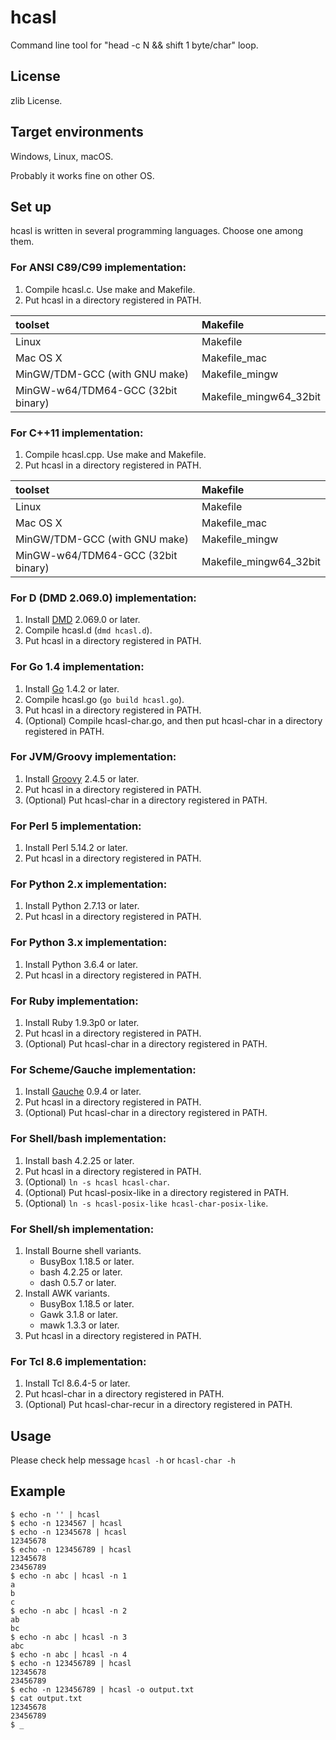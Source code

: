 hcasl
=====

Command line tool for "head -c N &amp;&amp; shift 1 byte/char" loop.

License
-------

zlib License.

Target environments
-------------------

Windows, Linux, macOS.

Probably it works fine on other OS.

Set up
------

hcasl is written in several programming languages. Choose one among them.

### For ANSI C89/C99 implementation:

1. Compile hcasl.c. Use make and Makefile.
2. Put hcasl in a directory registered in PATH.

| toolset                            | Makefile                 |
|:-----------------------------------|:-------------------------|
| Linux                              | Makefile                 |
| Mac OS X                           | Makefile\_mac            |
| MinGW/TDM-GCC (with GNU make)      | Makefile\_mingw          |
| MinGW-w64/TDM64-GCC (32bit binary) | Makefile\_mingw64\_32bit |

### For C++11 implementation:

1. Compile hcasl.cpp. Use make and Makefile.
2. Put hcasl in a directory registered in PATH.

| toolset                            | Makefile                 |
|:-----------------------------------|:-------------------------|
| Linux                              | Makefile                 |
| Mac OS X                           | Makefile\_mac            |
| MinGW/TDM-GCC (with GNU make)      | Makefile\_mingw          |
| MinGW-w64/TDM64-GCC (32bit binary) | Makefile\_mingw64\_32bit |

### For D (DMD 2.069.0) implementation:

1. Install [DMD](http://dlang.org/ "Official website") 2.069.0 or later.
2. Compile hcasl.d (`dmd hcasl.d`).
3. Put hcasl in a directory registered in PATH.

### For Go 1.4 implementation:

1. Install [Go](https://golang.org/ "Official website") 1.4.2 or later.
2. Compile hcasl.go (`go build hcasl.go`).
3. Put hcasl in a directory registered in PATH.
4. (Optional) Compile hcasl-char.go, and then put hcasl-char in a directory registered in PATH.

### For JVM/Groovy implementation:

1. Install [Groovy](http://www.groovy-lang.org/ "Official website") 2.4.5 or later.
2. Put hcasl in a directory registered in PATH.
3. (Optional) Put hcasl-char in a directory registered in PATH.

### For Perl 5 implementation:

1. Install Perl 5.14.2 or later.
2. Put hcasl in a directory registered in PATH.

### For Python 2.x implementation:

1. Install Python 2.7.13 or later.
2. Put hcasl in a directory registered in PATH.

### For Python 3.x implementation:

1. Install Python 3.6.4 or later.
2. Put hcasl in a directory registered in PATH.

### For Ruby implementation:

1. Install Ruby 1.9.3p0 or later.
2. Put hcasl in a directory registered in PATH.
3. (Optional) Put hcasl-char in a directory registered in PATH.

### For Scheme/Gauche implementation:

1. Install [Gauche](http://practical-scheme.net/gauche/ "Official website") 0.9.4 or later.
2. Put hcasl in a directory registered in PATH.
3. (Optional) Put hcasl-char in a directory registered in PATH.

### For Shell/bash implementation:

1. Install bash 4.2.25 or later.
2. Put hcasl in a directory registered in PATH.
3. (Optional) `ln -s hcasl hcasl-char`.
4. (Optional) Put hcasl-posix-like in a directory registered in PATH.
5. (Optional) `ln -s hcasl-posix-like hcasl-char-posix-like`.

### For Shell/sh implementation:

1. Install Bourne shell variants.
    * BusyBox 1.18.5 or later.
    * bash 4.2.25 or later.
    * dash 0.5.7 or later.
2. Install AWK variants.
    * BusyBox 1.18.5 or later.
    * Gawk 3.1.8 or later.
    * mawk 1.3.3 or later.
3. Put hcasl in a directory registered in PATH.

### For Tcl 8.6 implementation:

1. Install Tcl 8.6.4-5 or later.
2. Put hcasl-char in a directory registered in PATH.
3. (Optional) Put hcasl-char-recur in a directory registered in PATH.

Usage
-----

Please check help message `hcasl -h` or `hcasl-char -h`

Example
-------

    $ echo -n '' | hcasl
    $ echo -n 1234567 | hcasl
    $ echo -n 12345678 | hcasl
    12345678
    $ echo -n 123456789 | hcasl
    12345678
    23456789
    $ echo -n abc | hcasl -n 1
    a
    b
    c
    $ echo -n abc | hcasl -n 2
    ab
    bc
    $ echo -n abc | hcasl -n 3
    abc
    $ echo -n abc | hcasl -n 4
    $ echo -n 123456789 | hcasl
    12345678
    23456789
    $ echo -n 123456789 | hcasl -o output.txt
    $ cat output.txt
    12345678
    23456789
    $ _

